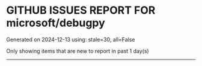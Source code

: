
# GITHUB ISSUES REPORT FOR microsoft/debugpy


Generated on 2024-12-13 using: stale=30, all=False


Only showing items that are new to report in past 1 day(s)


---




















